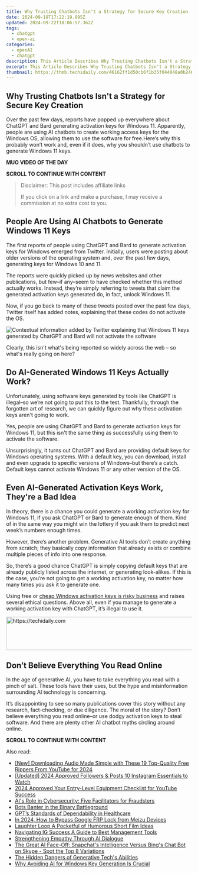 ```yaml
---
title: Why Trusting Chatbots Isn't a Strategy for Secure Key Creation
date: 2024-09-19T17:22:19.895Z
updated: 2024-09-22T18:06:57.362Z
tags:
  - chatgpt
  - open-ai
categories:
  - openAI
  - chatgpt
description: This Article Describes Why Trusting Chatbots Isn't a Strategy for Secure Key Creation
excerpt: This Article Describes Why Trusting Chatbots Isn't a Strategy for Secure Key Creation
thumbnail: https://thmb.techidaily.com/46162ff1d50cb6f1b35f044048a0b2464ebecd738e59505ca40bf7c4a2c48673.png
---
```


## Why Trusting Chatbots Isn't a Strategy for Secure Key Creation

Over the past few days, reports have popped up everywhere about ChatGPT and Bard generating activation keys for Windows 11\. Apparently, people are using AI chatbots to create working access keys for the Windows OS, allowing them to use the software for free.Here’s why this probably won’t work and, even if it does, why you shouldn’t use chatbots to generate Windows 11 keys.

**MUO VIDEO OF THE DAY**

**SCROLL TO CONTINUE WITH CONTENT**

>  Disclaimer: This post includes affiliate links
>
>  If you click on a link and make a purchase, I may receive a commission at no extra cost to you.
>

## People Are Using AI Chatbots to Generate Windows 11 Keys

 The first reports of people using ChatGPT and Bard to generate activation keys for Windows emerged from Twitter. Initially, users were posting about older versions of the operating system and, over the past few days, generating keys for Windows 10 and 11\.

 The reports were quickly picked up by news websites and other publications, but few–if any–seem to have checked whether this method actually works. Instead, they’re simply referring to tweets that claim the generated activation keys generated do, in fact, unlock Windows 11\.

 Now, if you go back to many of these tweets posted over the past few days, Twitter itself has added notes, explaining that these codes do not activate the OS.

![Contextual information added by Twitter explaining that Windows 11 keys generated by ChatGPT and Bard will not activate the software](https://static1.makeuseofimages.com/wordpress/wp-content/uploads/2023/06/twitter-contextual-information-chatgpt-windows-activation-codes.jpg)

 Clearly, this isn't what's being reported so widely across the web – so what's really going on here?

## Do AI-Generated Windows 11 Keys Actually Work?

 Unfortunately, using software keys generated by tools like ChatGPT is illegal–so we’re not going to put this to the test. Thankfully, through the forgotten art of research, we can quickly figure out why these activation keys aren't going to work.

 Yes, people are using ChatGPT and Bard to generate activation keys for Windows 11, but this isn't the same thing as successfully using them to activate the software.

 Unsurprisingly, it turns out ChatGPT and Bard are providing default keys for Windows operating systems. With a default key, you can download, install and even upgrade to specific versions of Windows–but there’s a catch. Default keys cannot activate Windows 11 or any other version of the OS.

## Even AI-Generated Activation Keys Work, They're a Bad Idea

 In theory, there is a chance you could generate a working activation key for Windows 11, if you ask ChatGPT or Bard to generate enough of them. Kind of in the same way you might win the lottery if you ask them to predict next week’s numbers enough times.

 However, there’s another problem. Generative AI tools don’t create anything from scratch; they basically copy information that already exists or combine multiple pieces of info into one response.

 So, there’s a good chance ChatGPT is simply copying default keys that are already publicly listed across the internet, or generating look-alikes. If this is the case, you’re not going to get a working activation key, no matter how many times you ask it to generate one.

 Using free or [cheap Windows activation keys is risky business](https://www.makeuseof.com/risks-using-cheap-windows-activation-keys/) and raises several ethical questions. Above all, even if you manage to generate a working activation key with ChatGPT, it’s illegal to use it.

<!-- affiliate ads begin -->
<a href="https://ephamedtechinc.pxf.io/c/5597632/2136620/26400" target="_top" id="2136620">
  <img src="//a.impactradius-go.com/display-ad/26400-2136620" border="0" alt="https://techidaily.com" width="728" height="90"/>
</a>
<img height="0" width="0" src="https://ephamedtechinc.pxf.io/i/5597632/2136620/26400" style="position:absolute;visibility:hidden;" border="0" />
<!-- affiliate ads end -->

## Don’t Believe Everything You Read Online

 In the age of generative AI, you have to take everything you read with a pinch of salt. These tools have their uses, but the hype and misinformation surrounding AI technology is concerning.

 It’s disappointing to see so many publications cover this story without any research, fact-checking, or due diligence. The moral of the story? Don’t believe everything you read online–or use dodgy activation keys to steal software. And there are plenty other AI chatbot myths circling around online.

**SCROLL TO CONTINUE WITH CONTENT**

<ins class="adsbygoogle"
     style="display:block"
     data-ad-format="autorelaxed"
     data-ad-client="ca-pub-7571918770474297"
     data-ad-slot="1223367746"></ins>

<ins class="adsbygoogle"
     style="display:block"
     data-ad-client="ca-pub-7571918770474297"
     data-ad-slot="8358498916"
     data-ad-format="auto"
     data-full-width-responsive="true"></ins>

<span class="atpl-alsoreadstyle">Also read:</span>
<div><ul>
<li><a href="https://facebook-video-footage.techidaily.com/new-downloading-audio-made-simple-with-these-19-top-quality-free-rippers-from-youtube-for-2024/"><u>[New] Downloading Audio Made Simple with These 19 Top-Quality Free Rippers From YouTube for 2024</u></a></li>
<li><a href="https://instagram-video-recordings.techidaily.com/updated-2024-approved-followers-and-posts-10-instagram-essentials-to-watch/"><u>[Updated] 2024 Approved Followers & Posts 10 Instagram Essentials to Watch</u></a></li>
<li><a href="https://facebook-video-share.techidaily.com/2024-approved-your-entry-level-equipment-checklist-for-youtube-success/"><u>2024 Approved Your Entry-Level Equipment Checklist for YouTube Success</u></a></li>
<li><a href="https://tech-savvy.techidaily.com/ais-role-in-cybersecurity-five-facilitators-for-fraudsters/"><u>AI's Role in Cybersecurity: Five Facilitators for Fraudsters</u></a></li>
<li><a href="https://tech-savvy.techidaily.com/bots-banter-in-the-binary-battleground/"><u>Bots Banter in the Binary Battleground</u></a></li>
<li><a href="https://tech-savvy.techidaily.com/gpts-standards-of-dependability-in-healthcare/"><u>GPT’s Standards of Dependability in Healthcare</u></a></li>
<li><a href="https://android-frp.techidaily.com/in-2024-how-to-bypass-google-frp-lock-from-meizu-devices-by-drfone-android/"><u>In 2024, How to Bypass Google FRP Lock from Meizu Devices</u></a></li>
<li><a href="https://youtube-blog.techidaily.com/ter-loop-a-pocketful-of-humorous-short-film-ideas/"><u>Laughter Loop A Pocketful of Humorous Short Film Ideas</u></a></li>
<li><a href="https://instagram-videos.techidaily.com/navigating-ig-success-a-guide-to-best-management-tools/"><u>Navigating IG Success A Guide to Best Management Tools</u></a></li>
<li><a href="https://tech-savvy.techidaily.com/strengthening-empathy-through-ai-dialogue/"><u>Strengthening Empathy Through AI Dialogue</u></a></li>
<li><a href="https://tech-haven.techidaily.com/the-great-ai-face-off-snapchats-intelligence-versus-bings-chat-bot-on-skype-spot-the-top-8-variations/"><u>The Great AI Face-Off: Snapchat's Intelligence Versus Bing's Chat Bot on Skype - Spot the Top 8 Variations</u></a></li>
<li><a href="https://tech-savvy.techidaily.com/the-hidden-dangers-of-generative-techs-abilities/"><u>The Hidden Dangers of Generative Tech's Abilities</u></a></li>
<li><a href="https://tech-savvy.techidaily.com/why-avoiding-ai-for-windows-key-generation-is-crucial/"><u>Why Avoiding AI for Windows Key Generation Is Crucial</u></a></li>
</ul></div>

